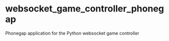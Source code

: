 websocket_game_controller_phonegap
==================================

Phonegap application for the Python websocket game controller